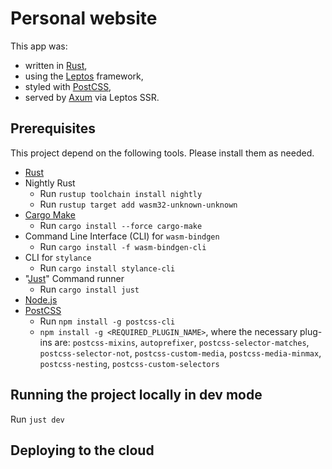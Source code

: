 # Personal website

This app was:

- written in [Rust](https://www.rust-lang.org/),
- using the [Leptos](https://leptos.dev/) framework,
- styled with [PostCSS](https://postcss.org/),
- served by [Axum](https://github.com/tokio-rs/axum) via Leptos SSR.

## Prerequisites

This project depend on the following tools. Please install them as needed.

- [Rust](https://www.rust-lang.org/)
- Nightly Rust
  - Run `rustup toolchain install nightly`
  - Run `rustup target add wasm32-unknown-unknown`
- [Cargo Make](https://sagiegurari.github.io/cargo-make/)
  - Run `cargo install --force cargo-make`
- Command Line Interface (CLI) for `wasm-bindgen`
  - Run `cargo install -f wasm-bindgen-cli`
- CLI for `stylance`
  - Run `cargo install stylance-cli`
- "[Just](https://github.com/casey/just)" Command runner 
  - Run `cargo install just`
- [Node.js](https://nodejs.org/)
- [PostCSS](https://postcss.org/)
  - Run `npm install -g postcss-cli`
  - `npm install -g <REQUIRED_PLUGIN_NAME>`, where the necessary plug-ins are: `postcss-mixins`, `autoprefixer`, `postcss-selector-matches`, `postcss-selector-not`, `postcss-custom-media`, `postcss-media-minmax`, `postcss-nesting`, `postcss-custom-selectors`

## Running the project locally in dev mode

Run `just dev`

## Deploying to the cloud